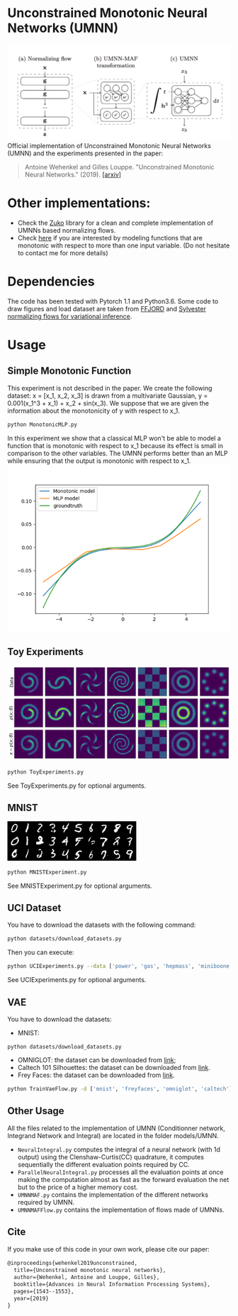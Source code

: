 # Unconstrained Monotonic Neural Networks (UMNN)
![](figures/archi.png)
Official implementation of Unconstrained Monotonic Neural Networks (UMNN) and the experiments presented in the paper:
> Antoine Wehenkel and Gilles Louppe. "Unconstrained Monotonic Neural Networks." (2019).
> [[arxiv]](https://arxiv.org/abs/1908.05164)

# Other implementations:
- Check the [Zuko](https://github.com/francois-rozet/zuko) library for a clean and complete implementation of UMNNs based normalizing flows.
- Check [here](https://github.com/AWehenkel/generalized-UMNN/) if you are interested by modeling functions that are monotonic with respect to more than one input variable. (Do not hesitate to contact me for more details)

# Dependencies
The code has been tested with Pytorch 1.1 and Python3.6.
Some code to draw figures and load dataset are taken from 
[FFJORD](https://github.com/rtqichen/ffjord) 
and [Sylvester normalizing flows for variational inference](https://github.com/riannevdberg/sylvester-flows).

# Usage
## Simple Monotonic Function
This experiment is not described in the paper. We create the following dataset:
x = [x_1, x_2, x_3] is drawn from a multivariate Gaussian, y = 0.001(x_1^3 + x_1) + x_2 + sin(x_3). 
We suppose that we are given the information about the monotonicity of y with respect to x_1.
```bash
python MonotonicMLP.py 
```
In this experiment we show that a classical MLP won't be able to 
model a function that is monotonic with respect to x_1 because its effect is small
in comparison to the other variables. The UMNN performs better than an MLP while 
ensuring that the output is monotonic with respect to x_1.
![](figures/Monotonicity.png)
## Toy Experiments
![](figures/toy/all_flow.png)
```bash
python ToyExperiments.py 
```
See ToyExperiments.py for optional arguments.
## MNIST
![](figures/MNIST/MNIST_3_075.png)
```bash
python MNISTExperiment.py
```
See MNISTExperiment.py for optional arguments.

## UCI Dataset
You have to download the datasets with the following command:
```bash
python datasets/download_datasets.py 
```
Then you can execute:
```bash
python UCIExperiments.py --data ['power', 'gas', 'hepmass', 'miniboone', 'bsds300']
```
See UCIExperiments.py for optional arguments.

## VAE
You have to download the datasets:
* MNIST: 
```
python datasets/download_datasets.py
```
* OMNIGLOT: the dataset can be downloaded from [link](https://github.com/yburda/iwae/blob/master/datasets/OMNIGLOT/chardata.mat);
* Caltech 101 Silhouettes: the dataset can be downloaded from [link](https://people.cs.umass.edu/~marlin/data/caltech101_silhouettes_28_split1.mat).
* Frey Faces: the dataset can be downloaded from [link](https://github.com/y0ast/Variational-Autoencoder/blob/master/freyfaces.pkl).
```bash
python TrainVaeFlow.py -d ['mnist', 'freyfaces', 'omniglot', 'caltech']
```

## Other Usage
All the files related to the implementation of UMNN (Conditionner network, Integrand Network and Integral)
are located in the folder models/UMNN. 
- `NeuralIntegral.py` computes the integral of a neural network
(with 1d output) using the Clenshaw-Curtis(CC) quadrature, it computes sequentially the different evaluation points required by CC.
- `ParallelNeuralIntegral.py` processes all the evaluation points at once making the computation almost as fast as the forward evaluation 
the net but to the price of a higher memory cost. 
- `UMNNMAF.py` contains the implementation of the different networks required by UMNN.
- `UMNNMAFFlow.py` contains the implementation of flows made of UMNNs.

## Cite

If you make use of this code in your own work, please cite our paper:

```
@inproceedings{wehenkel2019unconstrained,
  title={Unconstrained monotonic neural networks},
  author={Wehenkel, Antoine and Louppe, Gilles},
  booktitle={Advances in Neural Information Processing Systems},
  pages={1543--1553},
  year={2019}
}
```
